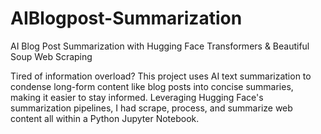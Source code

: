 # AIBlogpost-Summarization
 AI Blog Post Summarization with Hugging Face Transformers & Beautiful Soup Web Scraping

 Tired of information overload? This project uses AI text summarization to condense long-form content like blog posts into 
 concise summaries, making it easier to stay informed. Leveraging Hugging Face's summarization pipelines, I had scrape, process, 
 and summarize web content all within a Python Jupyter Notebook.

